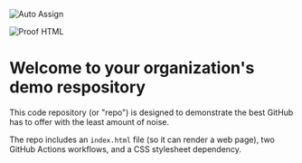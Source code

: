 ![Auto Assign](https://github.com/NativeVerse/demo-repository/actions/workflows/auto-assign.yml/badge.svg)

![Proof HTML](https://github.com/NativeVerse/demo-repository/actions/workflows/proof-html.yml/badge.svg)

# Welcome to your organization's demo respository
This code repository (or "repo") is designed to demonstrate the best GitHub has to offer with the least amount of noise.

The repo includes an `index.html` file (so it can render a web page), two GitHub Actions workflows, and a CSS stylesheet dependency.
